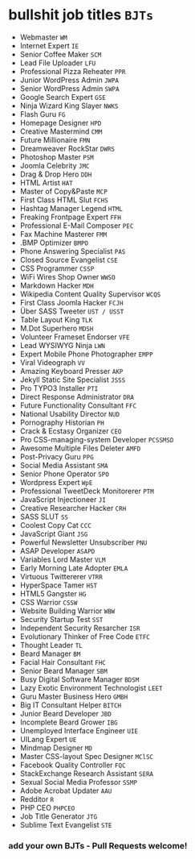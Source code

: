 # bullshit job titles `BJTs`

* Webmaster `WM`
* Internet Expert `IE`
* Senior Coffee Maker `SCM`
* Lead File Uploader `LFU`
* Professional Pizza Reheater `PPR`
* Junior WordPress Admin `JWPA`
* Senior WordPress Admin `SWPA`
* Google Search Expert `GSE`
* Ninja Wizard King Slayer `NWKS`
* Flash Guru `FG`
* Homepage Designer `HPD`
* Creative Mastermind `CMM`
* Future Millionaire `FMN`
* Dreamweaver RockStar `DWRS`
* Photoshop Master `PSM`
* Joomla Celebrity `JMC`
* Drag & Drop Hero `DDH`
* HTML Artist `HAT`
* Master of Copy&Paste `MCP`
* First Class HTML Slut `FCHS`
* Hashtag Manager Legend `HTML`
* Freaking Frontpage Expert `FFH`
* Professional E-Mail Composer `PEC`
* Fax Machine Masterer `FMM`
* .BMP Optimizer `BMPO`
* Phone Answering Specialist `PAS`
* Closed Source Evangelist `CSE`
* CSS Programmer `CSSP`
* WiFi Wires Shop Owner `WWSO`
* Markdown Hacker `MDH`
* Wikipedia Content Quality Supervisor `WCQS`
* First Class Joomla Hacker `FCJH`
* Über SASS Tweeter `UST / USST`
* Table Layout King `TLK`
* M.Dot Superhero `MDSH`
* Volunteer Frameset Endorser `VFE`
* Lead WYSIWYG Ninja `LWN`
* Expert Mobile Phone Photographer `EMPP`
* Viral Videograph `VV`
* Amazing Keyboard Presser `AKP`
* Jekyll Static Site Specialist `JSSS`
* Pro TYPO3 Installer `PTI`
* Direct Response Administrator `DRA`
* Future Functionality Consultant `FFC`
* National Usability Director `NUD`
* Pornography Historian `PH`
* Crack & Ecstasy Organizer `CEO`
* Pro CSS-managing-system Developer `PCSSMSD`
* Awesome Multiple Files Deleter `AMFD`
* Post-Privacy Guru `PPG`
* Social Media Assistant `SMA`
* Senior Phone Operator `SPO`
* Wordpress Expert `WpE`
* Professional TweetDeck Monitorerer `PTM`
* JavaScript Injectioneer `JI`
* Creative Researcher Hacker `CRH`
* SASS SLUT `SS`
* Coolest Copy Cat `CCC`
* JavaScript Giant `JSG`
* Powerful Newsletter Unsubscriber `PNU`
* ASAP Developer `ASAPD`
* Variables Lord Master `VLM`
* Early Morning Late Adopter `EMLA`
* Virtuous Twittererer `VTRR`
* HyperSpace Tamer `HST`
* HTML5 Gangster `HG`
* CSS Warrior `CSSW`
* Website Building Warrior `WBW`
* Security Startup Test `SST`
* Independent Security Resarcher `ISR`
* Evolutionary Thinker of Free Code `ETFC`
* Thought Leader `TL`
* Beard Manager `BM`
* Facial Hair Consultant `FHC`
* Senior Beard Manager `SBM`
* Busy Digital Software Manager `BDSM`
* Lazy Exotic Environment Technologist `LEET`
* Guru Master Business Hero `GMBH`
* Big IT Consultant Helper `BITCH`
* Junior Beard Developer `JBD`
* Incomplete Beard Grower `IBG`
* Unemployed Interface Engineer `UIE`
* UILang Expert `UE`
* Mindmap Designer `MD`
* Master CSS-layout Spec Designer `MClSC`
* Facebook Quality Controller `FQC`
* StackExchange Research Assistant `SERA`
* Sexual Social Media Professor `SSMP`
* Adobe Acrobat Updater `AAU`
* Redditor `R`
* PHP CEO `PHPCEO`
* Job Title Generator `JTG`
* Sublime Text Evangelist `STE`

### add your own BJTs - Pull Requests welcome!

